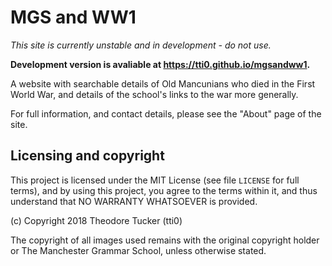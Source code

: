 # MGS and WW1

*This site is currently unstable and in development - do not use.*

**Development version is avaliable at https://tti0.github.io/mgsandww1.**

A website with searchable details of Old Mancunians who died in the First World War, and details of the school's links to the war more generally.

For full information, and contact details, please see the "About" page of the site.

## Licensing and copyright

This project is licensed under the MIT License (see file `LICENSE` for full terms), and by using this project, you agree to the terms within it, and thus understand that NO WARRANTY WHATSOEVER is provided.

(c) Copyright 2018 Theodore Tucker (tti0)

The copyright of all images used remains with the original copyright holder or The Manchester Grammar School, unless otherwise stated.
